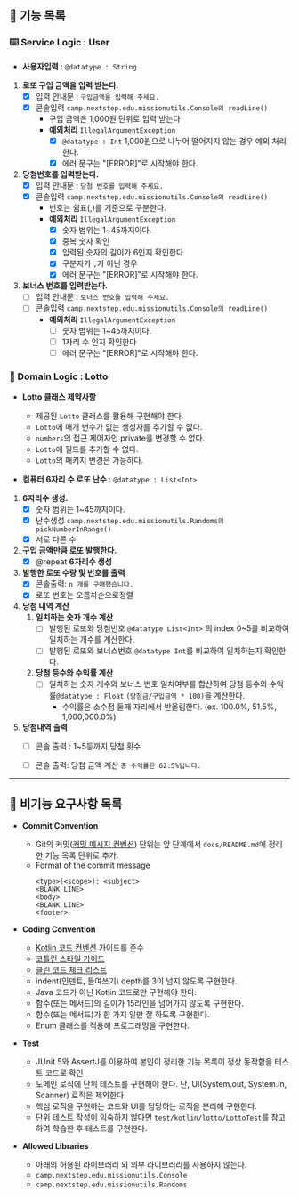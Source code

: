 ## 🚀 기능 목록

### ⌨️ Service Logic : User
- **사용자입력** : `@datatype : String`
1. **로또 구입 금액을 입력 받는다.**
   - [x] 입력 안내문 : `구입금액을 입력해 주세요.`
   - [x] 콘솔입력 `camp.nextstep.edu.missionutils.Console의 readLine()`
     -  구입 금액은 1,000원 단위로 입력 받는다
     -  **예외처리** `IllegalArgumentException`
        - [x] `@datatype : Int` 1,000원으로 나누어 떨어지지 않는 경우 예외 처리한다.
        - [x] 에러 문구는 "[ERROR]"로 시작해야 한다.
    
2. **당첨번호를 입력받는다.**
   - [x] 입력 안내문 : `당첨 번호를 입력해 주세요.`
   - [x] 콘솔입력 `camp.nextstep.edu.missionutils.Console의 readLine()`
     -  번호는 쉼표(,)를 기준으로 구분한다.
     -  **예외처리** `IllegalArgumentException`
          - [x] 숫자 범위는 1~45까지이다.
          - [x] 중복 숫자 확인
          - [x] 입력된 숫자의 길이가 6인지 확인한다
          - [x] 구분자가 `,`가 아닌 경우
          - [x] 에러 문구는 "[ERROR]"로 시작해야 한다.
3. **보너스 번호를 입력받는다.**
   - [ ] 입력 안내문 : `보너스 번호를 입력해 주세요.`
   - [ ] 콘솔입력 `camp.nextstep.edu.missionutils.Console의 readLine()`
     -  **예외처리** `IllegalArgumentException`
          - [ ] 숫자 범위는 1~45까지이다.
          - [ ] 1자리 수 인지 확인한다
          - [ ] 에러 문구는 "[ERROR]"로 시작해야 한다.

### 🧮 Domain Logic : Lotto
- **Lotto 클래스 제약사항**
  - 제공된 `Lotto` 클래스를 활용해 구현해야 한다.
  - `Lotto`에 매개 변수가 없는 생성자를 추가할 수 없다.
  - `numbers`의 접근 제어자인 private을 변경할 수 없다.
  - `Lotto`에 필드를 추가할 수 없다.
  - `Lotto`의 패키지 변경은 가능하다.

- **컴퓨터 6자리 수 로또 난수** : `@datatype : List<Int>`

1. **6자리수 생성.**
    - [x] 숫자 범위는 1~45까지이다.
    - [x] 난수생성 `camp.nextstep.edu.missionutils.Randoms의 pickNumberInRange()`
    - [x] 서로 다른 수
2. **구입 금액만큼 로또 발행한다.**
   - [x] @repeat **6자리수 생성**
3. **발행한 로또 수량 및 번호를 출력**
   - [x]  콘솔출력: `n 개를 구매했습니다.`
   - [x]  로또 번호는 오름차순으로정렬
4. **당첨 내역 계산**
   1. **일치하는 숫자 개수 계산**
      - [ ] 발행된 로또와 당첨번호 `@datatype List<Int>` 의 index 0~5를 비교하여 일치하는 개수를 계산한다.
      - [ ] 발행된 로또와 보너스번호 `@datatype Int`를 비교하여 일치하는지 확인한다.
   2. **당첨 등수와 수익률 계산** 
       - [ ] 일치하는 숫자 개수와 보너스 번호 일치여부를 합산하여 당첨 등수와 수익률`@datatype : Float` `(당첨금/구입금액 * 100)`을 계산한다.
         - 수익률은 소수점 둘째 자리에서 반올림한다. (ex. 100.0%, 51.5%, 1,000,000.0%)
5. **당첨내역 출력**
   - [ ] 콘솔 출력 : 1~5등까지 당첨 횟수
   - [ ] 콘솔 출력: 당첨 금액 계산 `총 수익률은 62.5%입니다.`


---
## 📌 비기능 요구사항 목록
- **Commit Convention**
  - Git의 커밋([커밋 메시지 컨벤션](https://gist.github.com/stephenparish/9941e89d80e2bc58a153)) 단위는 앞 단계에서 `docs/README.md`에 정리한 기능 목록 단위로 추가.
  - Format of the commit message
    ```
    <type>(<scope>): <subject>
    <BLANK LINE>
    <body>
    <BLANK LINE>
    <footer>
    ```

- **Coding Convention**
  - [Kotlin 코드 컨벤션](https://github.com/woowacourse/woowacourse-docs/tree/main/styleguide/kotlin) 가이드를 준수
  - [코틀린 스타일 가이드](https://developer.android.com/kotlin/style-guide?hl=ko)
  - [클린 코드 체크 리스트](https://github.com/woowacourse/woowacourse-docs/blob/main/cleancode/pr_checklist.md) 
  - indent(인덴트, 들여쓰기) depth를 3이 넘지 않도록 구현한다.
  - Java 코드가 아닌 Kotlin 코드로만 구현해야 한다.
  - 함수(또는 메서드)의 길이가 15라인을 넘어가지 않도록 구현한다.
  - 함수(또는 메서드)가 한 가지 일만 잘 하도록 구현한다.
  - Enum 클래스를 적용해 프로그래밍을 구현한다.

- **Test**
  - JUnit 5와 AssertJ를 이용하여 본인이 정리한 기능 목록이 정상 동작함을 테스트 코드로 확인
  - 도메인 로직에 단위 테스트를 구현해야 한다. 단, UI(System.out, System.in, Scanner) 로직은 제외한다.
  - 핵심 로직을 구현하는 코드와 UI를 담당하는 로직을 분리해 구현한다.
  - 단위 테스트 작성이 익숙하지 않다면 `test/kotlin/lotto/LottoTest`를 참고하여 학습한 후 테스트를 구현한다.
- **Allowed Libraries**
  - 아래의 허용된 라이브러리 외 외부 라이브러리를 사용하지 않는다.
  - `camp.nextstep.edu.missionutils.Console`
  - `camp.nextstep.edu.missionutils.Randoms`